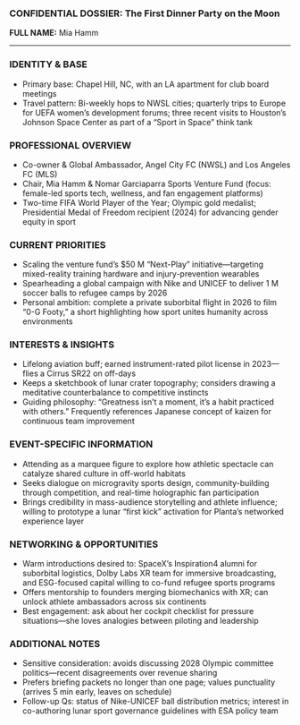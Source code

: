 ### CONFIDENTIAL DOSSIER: The First Dinner Party on the Moon

**FULL NAME:** Mia Hamm

---
### IDENTITY & BASE
- Primary base: Chapel Hill, NC, with an LA apartment for club board meetings
- Travel pattern: Bi-weekly hops to NWSL cities; quarterly trips to Europe for UEFA women’s development forums; three recent visits to Houston’s Johnson Space Center as part of a “Sport in Space” think tank

### PROFESSIONAL OVERVIEW
- Co-owner & Global Ambassador, Angel City FC (NWSL) and Los Angeles FC (MLS)
- Chair, Mia Hamm & Nomar Garciaparra Sports Venture Fund (focus: female-led sports tech, wellness, and fan engagement platforms)
- Two-time FIFA World Player of the Year; Olympic gold medalist; Presidential Medal of Freedom recipient (2024) for advancing gender equity in sport

### CURRENT PRIORITIES
- Scaling the venture fund’s $50 M “Next-Play” initiative—targeting mixed-reality training hardware and injury-prevention wearables
- Spearheading a global campaign with Nike and UNICEF to deliver 1 M soccer balls to refugee camps by 2026
- Personal ambition: complete a private suborbital flight in 2026 to film “0-G Footy,” a short highlighting how sport unites humanity across environments

### INTERESTS & INSIGHTS
- Lifelong aviation buff; earned instrument-rated pilot license in 2023—flies a Cirrus SR22 on off-days
- Keeps a sketchbook of lunar crater topography; considers drawing a meditative counterbalance to competitive instincts
- Guiding philosophy: “Greatness isn’t a moment, it’s a habit practiced with others.” Frequently references Japanese concept of kaizen for continuous team improvement

### EVENT-SPECIFIC INFORMATION
- Attending as a marquee figure to explore how athletic spectacle can catalyze shared culture in off-world habitats
- Seeks dialogue on microgravity sports design, community-building through competition, and real-time holographic fan participation
- Brings credibility in mass-audience storytelling and athlete influence; willing to prototype a lunar “first kick” activation for Planta’s networked experience layer

### NETWORKING & OPPORTUNITIES
- Warm introductions desired to: SpaceX’s Inspiration4 alumni for suborbital logistics, Dolby Labs XR team for immersive broadcasting, and ESG-focused capital willing to co-fund refugee sports programs
- Offers mentorship to founders merging biomechanics with XR; can unlock athlete ambassadors across six continents
- Best engagement: ask about her cockpit checklist for pressure situations—she loves analogies between piloting and leadership

### ADDITIONAL NOTES
- Sensitive consideration: avoids discussing 2028 Olympic committee politics—recent disagreements over revenue sharing
- Prefers briefing packets no longer than one page; values punctuality (arrives 5 min early, leaves on schedule)
- Follow-up Qs: status of Nike-UNICEF ball distribution metrics; interest in co-authoring lunar sport governance guidelines with ESA policy team